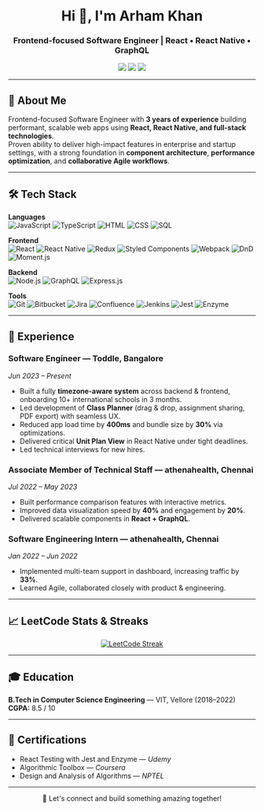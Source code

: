 <!-- Banner / Intro -->
<h1 align="center">Hi 👋, I'm Arham Khan</h1>
<h3 align="center">Frontend-focused Software Engineer | React • React Native • GraphQL</h3>

<p align="center">
  <a href="mailto:arhamkhansjc@gmail.com"><img src="https://img.shields.io/badge/Email-D14836?style=flat&logo=gmail&logoColor=white"></a>
  <a href="https://linkedin.com/in/arhamsjc"><img src="https://img.shields.io/badge/LinkedIn-0077B5?style=flat&logo=linkedin&logoColor=white"></a>
  <a href="https://leetcode.com/u/arhamsjc/"><img src="https://img.shields.io/badge/LeetCode-FFA116?style=flat&logo=leetcode&logoColor=black"></a>
</p>

---

## 🚀 About Me
Frontend-focused Software Engineer with **3 years of experience** building performant, scalable web apps using **React, React Native, and full-stack technologies**.  
Proven ability to deliver high-impact features in enterprise and startup settings, with a strong foundation in **component architecture**, **performance optimization**, and **collaborative Agile workflows**.

---

## 🛠️ Tech Stack

**Languages**  
![JavaScript](https://img.shields.io/badge/JavaScript-F7DF1E?style=flat&logo=javascript&logoColor=black)
![TypeScript](https://img.shields.io/badge/TypeScript-3178C6?style=flat&logo=typescript&logoColor=white)
![HTML](https://img.shields.io/badge/HTML5-E34F26?style=flat&logo=html5&logoColor=white)
![CSS](https://img.shields.io/badge/CSS3-1572B6?style=flat&logo=css3&logoColor=white)
![SQL](https://img.shields.io/badge/SQL-336791?style=flat&logo=postgresql&logoColor=white)

**Frontend**  
![React](https://img.shields.io/badge/React-61DAFB?style=flat&logo=react&logoColor=black)
![React Native](https://img.shields.io/badge/React%20Native-61DAFB?style=flat&logo=react&logoColor=black)
![Redux](https://img.shields.io/badge/Redux-764ABC?style=flat&logo=redux&logoColor=white)
![Styled Components](https://img.shields.io/badge/Styled--Components-DB7093?style=flat&logo=styled-components&logoColor=white)
![Webpack](https://img.shields.io/badge/Webpack-8DD6F9?style=flat&logo=webpack&logoColor=black)
![DnD](https://img.shields.io/badge/React%20DnD-FF5733?style=flat&logo=react&logoColor=white)
![Moment.js](https://img.shields.io/badge/Moment.js-000000?style=flat&logo=javascript&logoColor=white)

**Backend**  
![Node.js](https://img.shields.io/badge/Node.js-339933?style=flat&logo=node.js&logoColor=white)
![GraphQL](https://img.shields.io/badge/GraphQL-E10098?style=flat&logo=graphql&logoColor=white)
![Express.js](https://img.shields.io/badge/Express.js-000000?style=flat&logo=express&logoColor=white)

**Tools**  
![Git](https://img.shields.io/badge/Git-F05032?style=flat&logo=git&logoColor=white)
![Bitbucket](https://img.shields.io/badge/Bitbucket-0052CC?style=flat&logo=bitbucket&logoColor=white)
![Jira](https://img.shields.io/badge/Jira-0052CC?style=flat&logo=jira&logoColor=white)
![Confluence](https://img.shields.io/badge/Confluence-172B4D?style=flat&logo=confluence&logoColor=white)
![Jenkins](https://img.shields.io/badge/Jenkins-D24939?style=flat&logo=jenkins&logoColor=white)
![Jest](https://img.shields.io/badge/Jest-C21325?style=flat&logo=jest&logoColor=white)
![Enzyme](https://img.shields.io/badge/Enzyme-8A2BE2?style=flat)

---

## 💼 Experience

### **Software Engineer** — Toddle, Bangalore  
*Jun 2023 – Present*  
- Built a fully **timezone-aware system** across backend & frontend, onboarding 10+ international schools in 3 months.  
- Led development of **Class Planner** (drag & drop, assignment sharing, PDF export) with seamless UX.  
- Reduced app load time by **400ms** and bundle size by **30%** via optimizations.  
- Delivered critical **Unit Plan View** in React Native under tight deadlines.  
- Led technical interviews for new hires.

### **Associate Member of Technical Staff** — athenahealth, Chennai  
*Jul 2022 – May 2023*  
- Built performance comparison features with interactive metrics.  
- Improved data visualization speed by **40%** and engagement by **20%**.  
- Delivered scalable components in **React + GraphQL**.

### **Software Engineering Intern** — athenahealth, Chennai  
*Jan 2022 – Jun 2022*  
- Implemented multi-team support in dashboard, increasing traffic by **33%**.  
- Learned Agile, collaborated closely with product & engineering.

---

## 📈 LeetCode Stats & Streaks
<p align="center">
  <a href="https://leetcode.com/u/arhamsjc/">
  <img src="https://leetcard.jacoblin.cool/arhamsjc?theme=dark&ext=heatmap" alt="LeetCode Streak">
  </a>
</p>

---

## 🎓 Education
**B.Tech in Computer Science Engineering** — VIT, Vellore (2018–2022)  
**CGPA:** 8.5 / 10  

---

## 📜 Certifications
- React Testing with Jest and Enzyme — *Udemy*  
- Algorithmic Toolbox — *Coursera*  
- Design and Analysis of Algorithms — *NPTEL*  

---

<p align="center">💬 Let's connect and build something amazing together!</p>
